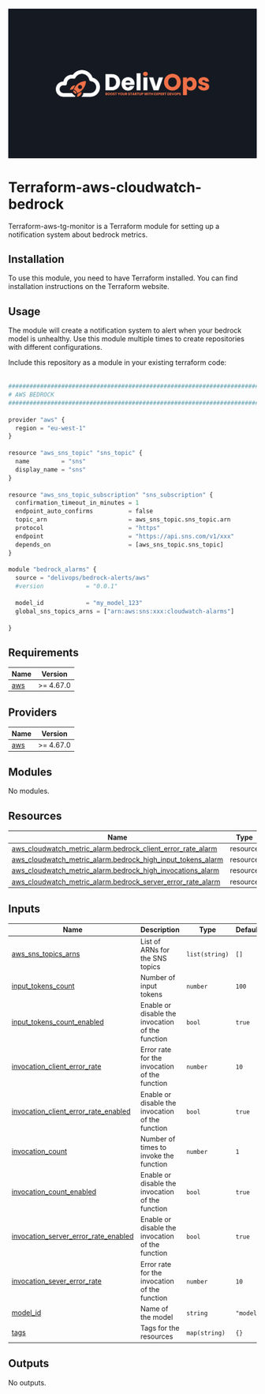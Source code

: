 ![image info](logo.jpeg)

# Terraform-aws-cloudwatch-bedrock

Terraform-aws-tg-monitor is a Terraform module for setting up a notification system about bedrock metrics.

## Installation

To use this module, you need to have Terraform installed. You can find installation instructions on the Terraform website.

## Usage

The module will create a notification system to alert when your bedrock model is unhealthy.
Use this module multiple times to create repositories with different configurations.

Include this repository as a module in your existing terraform code:

```python

################################################################################
# AWS BEDROCK
################################################################################

provider "aws" {
  region = "eu-west-1"
}

resource "aws_sns_topic" "sns_topic" {
  name         = "sns"
  display_name = "sns"
}

resource "aws_sns_topic_subscription" "sns_subscription" {
  confirmation_timeout_in_minutes = 1
  endpoint_auto_confirms          = false
  topic_arn                       = aws_sns_topic.sns_topic.arn
  protocol                        = "https"
  endpoint                        = "https://api.sns.com/v1/xxx"
  depends_on                      = [aws_sns_topic.sns_topic]
}

module "bedrock_alarms" {
  source = "delivops/bedrock-alerts/aws"
  #version            = "0.0.1"

  model_id            = "my_model_123"
  global_sns_topics_arns = ["arn:aws:sns:xxx:cloudwatch-alarms"]

}

```

<!-- BEGIN_TF_DOCS -->

## Requirements

| Name                                                   | Version   |
| ------------------------------------------------------ | --------- |
| <a name="requirement_aws"></a> [aws](#requirement_aws) | >= 4.67.0 |

## Providers

| Name                                             | Version   |
| ------------------------------------------------ | --------- |
| <a name="provider_aws"></a> [aws](#provider_aws) | >= 4.67.0 |

## Modules

No modules.

## Resources

| Name                                                                                                                                                               | Type     |
| ------------------------------------------------------------------------------------------------------------------------------------------------------------------ | -------- |
| [aws_cloudwatch_metric_alarm.bedrock_client_error_rate_alarm](https://registry.terraform.io/providers/hashicorp/aws/latest/docs/resources/cloudwatch_metric_alarm) | resource |
| [aws_cloudwatch_metric_alarm.bedrock_high_input_tokens_alarm](https://registry.terraform.io/providers/hashicorp/aws/latest/docs/resources/cloudwatch_metric_alarm) | resource |
| [aws_cloudwatch_metric_alarm.bedrock_high_invocations_alarm](https://registry.terraform.io/providers/hashicorp/aws/latest/docs/resources/cloudwatch_metric_alarm)  | resource |
| [aws_cloudwatch_metric_alarm.bedrock_server_error_rate_alarm](https://registry.terraform.io/providers/hashicorp/aws/latest/docs/resources/cloudwatch_metric_alarm) | resource |

## Inputs

| Name                                                                                                                                          | Description                                      | Type           | Default   | Required |
| --------------------------------------------------------------------------------------------------------------------------------------------- | ------------------------------------------------ | -------------- | --------- | :------: |
| <a name="input_aws_sns_topics_arns"></a> [aws_sns_topics_arns](#input_aws_sns_topics_arns)                                                    | List of ARNs for the SNS topics                  | `list(string)` | `[]`      |    no    |
| <a name="input_input_tokens_count"></a> [input_tokens_count](#input_input_tokens_count)                                                       | Number of input tokens                           | `number`       | `100`     |    no    |
| <a name="input_input_tokens_count_enabled"></a> [input_tokens_count_enabled](#input_input_tokens_count_enabled)                               | Enable or disable the invocation of the function | `bool`         | `true`    |    no    |
| <a name="input_invocation_client_error_rate"></a> [invocation_client_error_rate](#input_invocation_client_error_rate)                         | Error rate for the invocation of the function    | `number`       | `10`      |    no    |
| <a name="input_invocation_client_error_rate_enabled"></a> [invocation_client_error_rate_enabled](#input_invocation_client_error_rate_enabled) | Enable or disable the invocation of the function | `bool`         | `true`    |    no    |
| <a name="input_invocation_count"></a> [invocation_count](#input_invocation_count)                                                             | Number of times to invoke the function           | `number`       | `1`       |    no    |
| <a name="input_invocation_count_enabled"></a> [invocation_count_enabled](#input_invocation_count_enabled)                                     | Enable or disable the invocation of the function | `bool`         | `true`    |    no    |
| <a name="input_invocation_server_error_rate_enabled"></a> [invocation_server_error_rate_enabled](#input_invocation_server_error_rate_enabled) | Enable or disable the invocation of the function | `bool`         | `true`    |    no    |
| <a name="input_invocation_sever_error_rate"></a> [invocation_sever_error_rate](#input_invocation_sever_error_rate)                            | Error rate for the invocation of the function    | `number`       | `10`      |    no    |
| <a name="input_model_id"></a> [model_id](#input_model_id)                                                                                     | Name of the model                                | `string`       | `"model"` |    no    |
| <a name="input_tags"></a> [tags](#input_tags)                                                                                                 | Tags for the resources                           | `map(string)`  | `{}`      |    no    |

## Outputs

No outputs.

<!-- END_TF_DOCS -->

